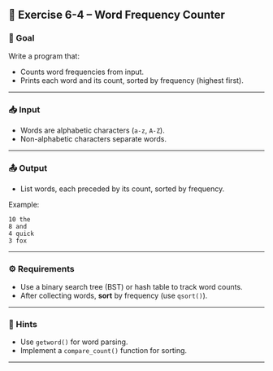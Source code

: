 
## 📝 Exercise 6-4 – Word Frequency Counter

### 🎯 Goal
Write a program that:
- Counts word frequencies from input.
- Prints each word and its count, sorted by frequency (highest first).

---

### 📥 Input
- Words are alphabetic characters (`a-z`, `A-Z`).
- Non-alphabetic characters separate words.

---

### 📤 Output
- List words, each preceded by its count, sorted by frequency.

Example:
```
10 the  
8 and  
4 quick  
3 fox  
```

---

### ⚙️ Requirements
- Use a binary search tree (BST) or hash table to track word counts.
- After collecting words, **sort** by frequency (use `qsort()`).

---

### 🚧 Hints
- Use `getword()` for word parsing.
- Implement a `compare_count()` function for sorting.

---
